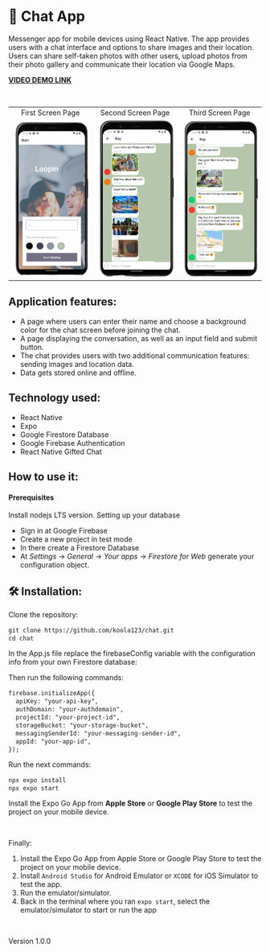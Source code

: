 # 📲 Chat App
Messenger app for mobile devices using React Native. The app provides users with a chat interface and options to share images and their location. Users can share self-taken photos with other users, upload photos from their photo gallery and communicate their location via Google Maps.

<strong>[VIDEO DEMO LINK](https://www.youtube.com/watch?v=PKXM3phLcDw "Chat App")</strong>

<br>

<table>
  <tr align="center">
    <td>First Screen Page</td>
    <td>Second Screen Page</td>
    <td>Third Screen Page</td>
  </tr>
  <tr>
    <td><img src="assets/chat1.png" width="420"></td>
    <td><img src="assets/chat4.png" width="420"></td>
    <td><img src="assets/chat5.png" width="420"></td>
  </tr>
 </table>

## Application features:
- A page where users can enter their name and choose a background color for the chat screen before joining the chat.
- A page displaying the conversation, as well as an input field and submit button.
- The chat provides users with two additional communication features: sending images and location data.
- Data gets stored online and offline.

## Technology used:
- React Native
- Expo
- Google Firestore Database
- Google Firebase Authentication
- React Native Gifted Chat

## How to use it:

#### Prerequisites

Install nodejs LTS version.
Setting up your database
- Sign in at Google Firebase
- Create a new project in test mode
- In there create a Firestore Database
- At *Settings* -> *General* -> *Your apps* -> *Firestore for Web* generate your configuration object.

## 🛠 Installation:

Clone the repository:

````
git clone https://github.com/koola123/chat.git
cd chat
`````

In the App.js file replace the firebaseConfig variable with the configuration info from your own Firestore database:

Then run the following commands:
````
firebase.initializeApp({
  apiKey: "your-api-key",
  authDomain: "your-authdomain",
  projectId: "your-project-id",
  storageBucket: "your-storage-bucket",
  messagingSenderId: "your-messaging-sender-id",
  appId: "your-app-id",
});
````

Run the next commands:
````
npx expo install
npx expo start
````
Install the Expo Go App from <b>Apple Store</b> or <b>Google Play Store</b> to test the project on your mobile device.

<br>

Finally:

1. Install the Expo Go App from Apple Store or Google Play Store to test the project on your mobile device.
2. Install `Android Studio` for Android Emulator or `XCODE` for iOS Simulator to test the app.
3. Run the emulator/simulator.
4. Back in the terminal where you ran `expo start`, select the emulator/simulator to start or run the app

<br>

Version 1.0.0
